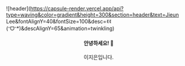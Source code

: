 ![header](https://capsule-render.vercel.app/api?type=waving&color=gradient&height=300&section=header&text=Jieun Lee&fontAlignY=40&fontSize=100&desc=ꉂꉂ(ᵔᗜᵔ*)&descAlignY=65&animation=twinkling)

<div align="center">
  <h4>안녕하세요! 👋</h4>
  이지은입니다.

